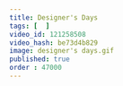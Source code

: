```yaml
---
title: Designer's Days
tags: [  ]
video_id: 121258508
video_hash: be73d4b829
image: designer's days.gif
published: true
order : 47000
---
```

